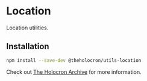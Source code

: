 # Location

Location utilities.

## Installation

```bash
npm install --save-dev @theholocron/utils-location
```

Check out [The Holocron Archive](https://docs.theholocron.dev/projects/utilities/) for more information.
